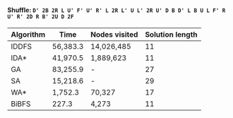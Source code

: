 #### Shuffle: `D' 2B 2R L U' F' U' R' L 2R L' U L' 2R U' D B D' L B U L F' R U' R' 2D R B' 2U D 2F`
| Algorithm | Time | Nodes visited | Solution length |
| ----- | ----- | ----- | ----- |
| IDDFS | 56,383.3 | 14,026,485 | 11 |
| IDA* | 41,970.5 | 1,889,623 | 11 |
| GA | 83,255.9 | - | 27 |
| SA | 15,218.6 | - | 29 |
| WA* | 1,752.3 | 70,327 | 17 |
| BiBFS | 227.3 | 4,273 | 11 |